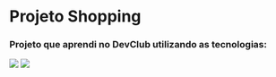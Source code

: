 <h1>Projeto Shopping</h1>

<h3>Projeto que aprendi no DevClub utilizando as tecnologias:</h3>

<img src="https://img.shields.io/badge/HTML5-E34F26.svg?style=for-the-badge&logo=HTML5&logoColor=white"> <img src="https://img.shields.io/badge/CSS3-1572B6.svg?style=for-the-badge&logo=CSS3&logoColor=white">
<br>

